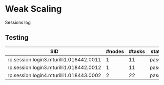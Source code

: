 # Weak Scaling

Sessions log

## Testing

| SID                                     | \#nodes | \#tasks | status | notes |
|-----------------------------------------|---------|---------|--------|-------|
| rp.session.login3.mturilli1.018442.0011 | 1       | 11      | passed | jsrun |
| rp.session.login3.mturilli1.018442.0012 | 1       | 11      | passed | prrte |
| rp.session.login4.mturilli1.018443.0002 | 2       | 22      | passed | prrte |
